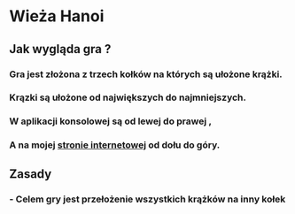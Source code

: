 # Wieża Hanoi
## Jak wygląda gra ?
### Gra jest złożona z trzech kołków na których są ułożone krążki.
### Krązki są ułożone od największych do najmniejszych.
### W aplikacji konsolowej są od lewej do prawej ,
### A na mojej [stronie internetowej](http://hanoi.simplecreator.pl/) od dołu do góry.
## Zasady
### - Celem gry jest przełożenie wszystkich krążków na inny kołek
